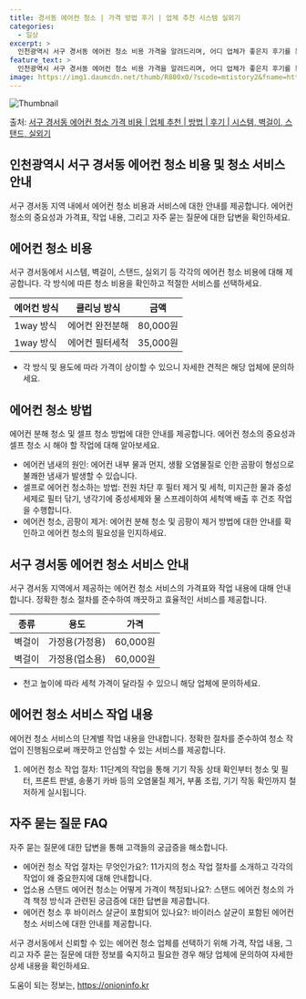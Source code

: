 ```yaml
---
title: 경서동 에어컨 청소 | 가격 방법 후기 | 업체 추천 시스템 실외기
categories:
  - 일상
excerpt: >
  인천광역시 서구 경서동 에어컨 청소 비용 가격을 알려드리며, 어디 업체가 좋은지 후기를 통해 알아보겠습니다. 현재 글에서는 시스템, 벽걸이, 스탠드, 실외기 각각에 대해 청소 비용이 나와 있으니 참고하시면 되겠습니다. 에어컨 분해 청소 방법 보기 👈 클릭셀프 에어컨 청소 방법 보기👈 클릭서구 경서동 에어컨 청소 비용시스템에어컨 방식클리닝방식금액1way 방식에어컨 완전분해80,000원1way 방식에어컨 필터세척35,000원2way 방식에어컨 완전분해90,000원2way 방식에어컨 필터세척35,000원4way 방식에어컨 완전분해120,000원4way 방식에어컨 필터세척35,000원원형방식에어컨 완전분해140,000원원형방식에어컨 필터세척35,000원에어컨 청소 견적 샘플 보기 👈 클릭에어컨 냄새의 원인에어컨..
feature_text: >
  인천광역시 서구 경서동 에어컨 청소 비용 가격을 알려드리며, 어디 업체가 좋은지 후기를 통해 알아보겠습니다. 현재 글에서는 시스템, 벽걸이, 스탠드, 실외기 각각에 대해 청소 비용이 나와 있으니 참고하시면 되겠습니다. 에어컨 분해 청소 방법 보기 👈 클릭셀프 에어컨 청소 방법 보기👈 클릭서구 경서동 에어컨 청소 비용시스템에어컨 방식클리닝방식금액1way 방식에어컨 완전분해80,000원1way 방식에어컨 필터세척35,000원2way 방식에어컨 완전분해90,000원2way 방식에어컨 필터세척35,000원4way 방식에어컨 완전분해120,000원4way 방식에어컨 필터세척35,000원원형방식에어컨 완전분해140,000원원형방식에어컨 필터세척35,000원에어컨 청소 견적 샘플 보기 👈 클릭에어컨 냄새의 원인에어컨..
image: https://img1.daumcdn.net/thumb/R800x0/?scode=mtistory2&fname=https%3A%2F%2Fblog.kakaocdn.net%2Fdn%2FcQll8W%2FbtsHw6jJWlR%2FeCe0lyi9uvgjo4tdkKKqgK%2Fimg.webp
---
```


![Thumbnail](https://img1.daumcdn.net/thumb/R800x0/?scode=mtistory2&fname=https%3A%2F%2Fblog.kakaocdn.net%2Fdn%2FcQll8W%2FbtsHw6jJWlR%2FeCe0lyi9uvgjo4tdkKKqgK%2Fimg.webp)

<p>출처: <a href="https://onioninfo.kr/entry/%EC%84%9C%EA%B5%AC-%EA%B2%BD%EC%84%9C%EB%8F%99-%EC%97%90%EC%96%B4%EC%BB%A8-%EC%B2%AD%EC%86%8C-%EA%B0%80%EA%B2%A9-%EB%B9%84%EC%9A%A9-%EC%97%85%EC%B2%B4-%EC%B6%94%EC%B2%9C-%EB%B0%A9%EB%B2%95-%ED%9B%84%EA%B8%B0-%EC%8B%9C%EC%8A%A4%ED%85%9C-%EB%B2%BD%EA%B1%B8%EC%9D%B4-%EC%8A%A4%ED%83%A0%EB%93%9C-%EC%8B%A4%EC%99%B8%EA%B8%B0" rel="dofollow">서구 경서동 에어컨 청소 가격 비용 | 업체 추천 | 방법 | 후기 | 시스템, 벽걸이, 스탠드, 실외기</a> </p>

## 인천광역시 서구 경서동 에어컨 청소 비용 및 청소 서비스 안내

서구 경서동 지역 내에서 에어컨 청소 비용과 서비스에 대한 안내를 제공합니다. 에어컨 청소의 중요성과 가격표, 작업 내용, 그리고 자주 묻는
질문에 대한 답변을 확인하세요.

## 에어컨 청소 비용

서구 경서동에서 시스템, 벽걸이, 스탠드, 실외기 등 각각의 에어컨 청소 비용에 대해 제공합니다. 각 방식에 따른 청소 비용을 확인하고
적절한 서비스를 선택하세요.

에어컨 방식 | 클리닝 방식 | 금액  
---|---|---  
1way 방식 | 에어컨 완전분해 | 80,000원  
1way 방식 | 에어컨 필터세척 | 35,000원  
  
* 각 방식 및 용도에 따라 가격이 상이할 수 있으니 자세한 견적은 해당 업체에 문의하세요.

## 에어컨 청소 방법

에어컨 분해 청소 및 셀프 청소 방법에 대한 안내를 제공합니다. 에어컨 청소의 중요성과 셀프 청소 시 해야 할 작업에 대해 알아보세요.

  * 에어컨 냄새의 원인: 에어컨 내부 물과 먼지, 생활 오염물질로 인한 곰팡이 형성으로 불쾌한 냄새가 발생할 수 있습니다.
  * 셀프로 에어컨 청소하는 방법: 전원 차단 후 필터 제거 및 세척, 미지근한 물과 중성세제로 필터 닦기, 냉각기에 중성세제와 물 스프레이하여 세척액 배출 후 건조 작업을 수행합니다.
  * 에어컨 청소, 곰팡이 제거: 에어컨 분해 청소 및 곰팡이 제거 방법에 대한 안내를 확인하고 에어컨 청소의 필요성을 인지하세요.

## 서구 경서동 에어컨 청소 서비스 안내

서구 경서동 지역에서 제공하는 에어컨 청소 서비스의 가격표와 작업 내용에 대해 안내합니다. 정확한 청소 절차를 준수하여 깨끗하고 효율적인
서비스를 제공합니다.

종류 | 용도 | 가격  
---|---|---  
벽걸이 | 가정용(가정용) | 60,000원  
벽걸이 | 가정용(업소용) | 60,000원  
  
* 천고 높이에 따라 세척 가격이 달라질 수 있으니 해당 업체에 문의하세요.

## 에어컨 청소 서비스 작업 내용

에어컨 청소 서비스의 단계별 작업 내용을 안내합니다. 정확한 절차를 준수하여 청소 작업이 진행됨으로써 깨끗하고 안심할 수 있는 서비스를
제공합니다.

  1. 에어컨 청소 작업 절차: 11단계의 작업을 통해 기기 작동 상태 확인부터 청소 및 필터, 프론트 판넬, 송풍기 카바 등의 오염물질 제거, 부품 조립, 기기 작동 확인까지 철저하게 실시됩니다.

## 자주 묻는 질문 FAQ

자주 묻는 질문에 대한 답변을 통해 고객들의 궁금증을 해소합니다.

  * 에어컨 청소 작업 절차는 무엇인가요?: 11가지의 청소 작업 절차를 소개하고 각각의 작업이 왜 중요한지에 대해 안내합니다.
  * 업소용 스탠드 에어컨 청소는 어떻게 가격이 책정되나요?: 스탠드 에어컨 청소의 가격 책정 방식과 관련된 궁금증에 대한 답변을 제공합니다.
  * 에어컨 청소 후 바이러스 살균이 포함되어 있나요?: 바이러스 살균이 포함된 에어컨 청소 서비스에 대한 안내를 제공합니다.

서구 경서동에서 신뢰할 수 있는 에어컨 청소 업체를 선택하기 위해 가격, 작업 내용, 그리고 자주 묻는 질문에 대한 정보를 숙지하고 필요한
경우 해당 업체에 문의하여 자세한 상세 내용을 확인하세요.



 

도움이 되는 정보는, <a href="https://onioninfo.kr" rel="dofollow">https://onioninfo.kr</a>


